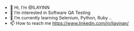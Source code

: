 - 👋 Hi, I’m @ILAYINN
- 👀 I’m interested in Software QA Testing
- 🌱 I’m currently learning Selenium, Python, Ruby ..
- 📫 How to reach me https://www.linkedin.com/in/ilayinan/

<!---
ILAYINN/ILAYINN is a ✨ special ✨ repository because its `README.md` (this file) appears on your GitHub profile.
You can click the Preview link to take a look at your changes.
--->

